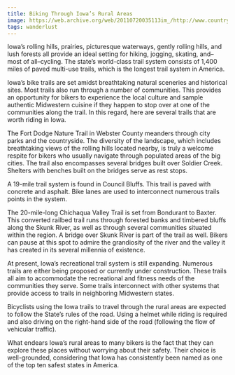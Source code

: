```yaml
---
title: Biking Through Iowa’s Rural Areas
image: https://web.archive.org/web/20110720035113im_/http://www.country-homestead.com/wp-content/uploads/2011/03/biking_iowa-300x199.jpg
tags: wanderlust
---
```

Iowa’s rolling hills, prairies, picturesque waterways, gently rolling hills, and lush forests all provide an ideal setting for hiking, jogging, skating, and–most of all–cycling. The state’s world-class trail system consists of 1,400 miles of paved multi-use trails, which is the longest trail system in America.

Iowa’s bike trails are set amidst breathtaking natural sceneries and historical sites. Most trails also run through a number of communities. This provides an opportunity for bikers to experience the local culture and sample authentic Midwestern cuisine if they happen to stop over at one of the communities along the trail. In this regard, here are several trails that are worth riding in Iowa.

The Fort Dodge Nature Trail in Webster County meanders through city parks and the countryside. The diversity of the landscape, which includes breathtaking views of the rolling hills located nearby, is truly a welcome respite for bikers who usually navigate through populated areas of the big cities. The trail also encompasses several bridges built over Soldier Creek. Shelters with benches built on the bridges serve as rest stops.

A 19-mile trail system is found in Council Bluffs. This trail is paved with concrete and asphalt. Bike lanes are used to interconnect numerous trails points in the system.

The 20-mile-long Chichaqua Valley Trail is set from Bondurant to Baxter. This converted railbed trail runs through forested banks and timbered bluffs along the Skunk River, as well as through several communities situated within the region. A bridge over Skunk River is part of the trail as well. Bikers can pause at this spot to admire the grandiosity of the river and the valley it has created in its several millennia of existence.

At present, Iowa’s recreational trail system is still expanding. Numerous trails are either being proposed or currently under construction. These trails all aim to accommodate the recreational and fitness needs of the communities they serve. Some trails interconnect with other systems that provide access to trails in neighboring Midwestern states.

Bicyclists using the Iowa trails to travel through the rural areas are expected to follow the State’s rules of the road. Using a helmet while riding is required and also driving on the right-hand side of the road (following the flow of vehicular traffic).

What endears Iowa’s rural areas to many bikers is the fact that they can explore these places without worrying about their safety. Their choice is well-grounded, considering that Iowa has consistently been named as one of the top ten safest states in America.

